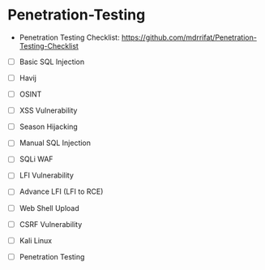 # Penetration-Testing

* Penetration Testing Checklist: https://github.com/mdrrifat/Penetration-Testing-Checklist

- [ ] Basic SQL Injection                                                                                                      
- [ ] Havij                                                                                                                               
- [ ] OSINT                                                                                                                       
- [ ] XSS Vulnerability                                                                                                   
- [ ] Season Hijacking                                                                                                  
- [ ] Manual SQL Injection                                                                                              
- [ ] SQLi WAF                                                                                                            
- [ ] LFI Vulnerability                                                                                                 
- [ ] Advance LFI (LFI to RCE)                                                                                     
- [ ] Web Shell Upload                                                                                                   
- [ ] CSRF Vulnerability                                                                                                    
- [ ] Kali Linux                                                                                                                  
- [ ] Penetration Testing                                                                                                     
 
